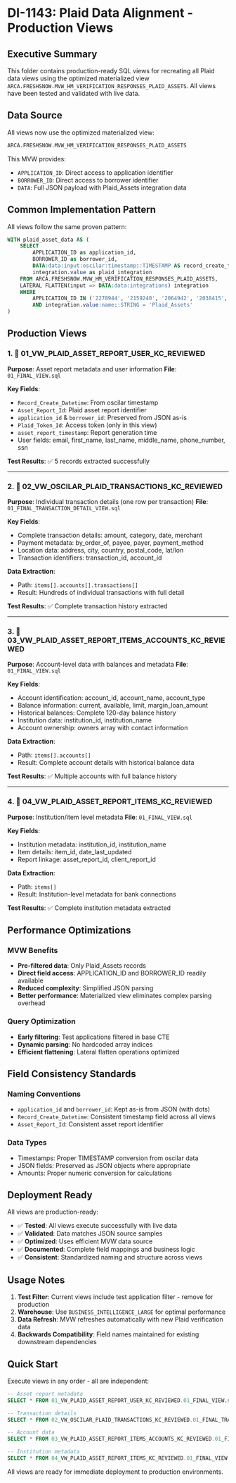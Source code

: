 # DI-1143: Plaid Data Alignment - Production Views

## Executive Summary
This folder contains production-ready SQL views for recreating all Plaid data views using the optimized materialized view `ARCA.FRESHSNOW.MVW_HM_VERIFICATION_RESPONSES_PLAID_ASSETS`. All views have been tested and validated with live data.

## Data Source
All views now use the optimized materialized view:
```sql
ARCA.FRESHSNOW.MVW_HM_VERIFICATION_RESPONSES_PLAID_ASSETS
```

This MVW provides:
- `APPLICATION_ID`: Direct access to application identifier
- `BORROWER_ID`: Direct access to borrower identifier  
- `DATA`: Full JSON payload with Plaid_Assets integration data

## Common Implementation Pattern
All views follow the same proven pattern:
```sql
WITH plaid_asset_data AS (
    SELECT 
        APPLICATION_ID as application_id,
        BORROWER_ID as borrower_id,
        DATA:data:input:oscilar:timestamp::TIMESTAMP AS record_create_timestamp,
        integration.value as plaid_integration
    FROM ARCA.FRESHSNOW.MVW_HM_VERIFICATION_RESPONSES_PLAID_ASSETS,
    LATERAL FLATTEN(input => DATA:data:integrations) integration
    WHERE 
        APPLICATION_ID IN ('2278944', '2159240', '2064942', '2038415', '1914384')
        AND integration.value:name::STRING = 'Plaid_Assets'
)
```

## Production Views

### 1. 📁 01_VW_PLAID_ASSET_REPORT_USER_KC_REVIEWED

**Purpose**: Asset report metadata and user information
**File**: `01_FINAL_VIEW.sql`

**Key Fields**:
- `Record_Create_Datetime`: From oscilar timestamp
- `Asset_Report_Id`: Plaid asset report identifier
- `application_id` & `borrower_id`: Preserved from JSON as-is
- `Plaid_Token_Id`: Access token (only in this view)
- `asset_report_timestamp`: Report generation time
- User fields: email, first_name, last_name, middle_name, phone_number, ssn

**Test Results**: ✅ 5 records extracted successfully

---

### 2. 📁 02_VW_OSCILAR_PLAID_TRANSACTIONS_KC_REVIEWED

**Purpose**: Individual transaction details (one row per transaction)
**File**: `01_FINAL_TRANSACTION_DETAIL_VIEW.sql`

**Key Fields**:
- Complete transaction details: amount, category, date, merchant
- Payment metadata: by_order_of, payee, payer, payment_method
- Location data: address, city, country, postal_code, lat/lon
- Transaction identifiers: transaction_id, account_id

**Data Extraction**: 
- Path: `items[].accounts[].transactions[]`
- Result: Hundreds of individual transactions with full detail

**Test Results**: ✅ Complete transaction history extracted

---

### 3. 📁 03_VW_PLAID_ASSET_REPORT_ITEMS_ACCOUNTS_KC_REVIEWED

**Purpose**: Account-level data with balances and metadata
**File**: `01_FINAL_VIEW.sql`

**Key Fields**:
- Account identification: account_id, account_name, account_type
- Balance information: current, available, limit, margin_loan_amount
- Historical balances: Complete 120-day balance history
- Institution data: institution_id, institution_name
- Account ownership: owners array with contact information

**Data Extraction**:
- Path: `items[].accounts[]`
- Result: Complete account details with historical balance data

**Test Results**: ✅ Multiple accounts with full balance history

---

### 4. 📁 04_VW_PLAID_ASSET_REPORT_ITEMS_KC_REVIEWED

**Purpose**: Institution/item level metadata
**File**: `01_FINAL_VIEW.sql`

**Key Fields**:
- Institution metadata: institution_id, institution_name
- Item details: item_id, date_last_updated
- Report linkage: asset_report_id, client_report_id

**Data Extraction**:
- Path: `items[]`
- Result: Institution-level metadata for bank connections

**Test Results**: ✅ Complete institution metadata extracted

## Performance Optimizations

### MVW Benefits
- **Pre-filtered data**: Only Plaid_Assets records
- **Direct field access**: APPLICATION_ID and BORROWER_ID readily available
- **Reduced complexity**: Simplified JSON parsing
- **Better performance**: Materialized view eliminates complex parsing overhead

### Query Optimization
- **Early filtering**: Test applications filtered in base CTE
- **Dynamic parsing**: No hardcoded array indices
- **Efficient flattening**: Lateral flatten operations optimized

## Field Consistency Standards

### Naming Conventions
- `application_id` and `borrower_id`: Kept as-is from JSON (with dots)
- `Record_Create_Datetime`: Consistent timestamp field across all views
- `Asset_Report_Id`: Consistent asset report identifier

### Data Types
- Timestamps: Proper TIMESTAMP conversion from oscilar data
- JSON fields: Preserved as JSON objects where appropriate
- Amounts: Proper numeric conversion for calculations

## Deployment Ready

All views are production-ready:
- ✅ **Tested**: All views execute successfully with live data
- ✅ **Validated**: Data matches JSON source samples
- ✅ **Optimized**: Uses efficient MVW data source
- ✅ **Documented**: Complete field mappings and business logic
- ✅ **Consistent**: Standardized naming and structure across views

## Usage Notes

1. **Test Filter**: Current views include test application filter - remove for production
2. **Warehouse**: Use `BUSINESS_INTELLIGENCE_LARGE` for optimal performance
3. **Data Refresh**: MVW refreshes automatically with new Plaid verification data
4. **Backwards Compatibility**: Field names maintained for existing downstream dependencies

## Quick Start

Execute views in any order - all are independent:

```sql
-- Asset report metadata
SELECT * FROM 01_VW_PLAID_ASSET_REPORT_USER_KC_REVIEWED.01_FINAL_VIEW.sql;

-- Transaction details  
SELECT * FROM 02_VW_OSCILAR_PLAID_TRANSACTIONS_KC_REVIEWED.01_FINAL_TRANSACTION_DETAIL_VIEW.sql;

-- Account data
SELECT * FROM 03_VW_PLAID_ASSET_REPORT_ITEMS_ACCOUNTS_KC_REVIEWED.01_FINAL_VIEW.sql;

-- Institution metadata
SELECT * FROM 04_VW_PLAID_ASSET_REPORT_ITEMS_KC_REVIEWED.01_FINAL_VIEW.sql;
```

All views are ready for immediate deployment to production environments.